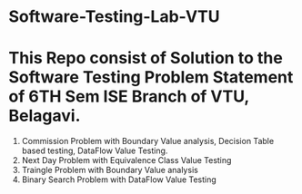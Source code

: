# Software-Testing-Lab-VTU

# This Repo consist of Solution to the Software Testing Problem Statement of 6TH Sem ISE Branch of VTU, Belagavi.


1. Commission Problem with Boundary Value analysis, Decision Table based testing, DataFlow Value Testing.
2. Next Day Problem with Equivalence Class Value Testing
3. Traingle Problem with Boundary Value analysis
4. Binary Search Problem with DataFlow Value Testing

